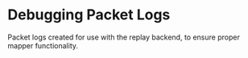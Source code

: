 # Debugging Packet Logs

Packet logs created for use with the replay backend, to ensure proper mapper functionality.
